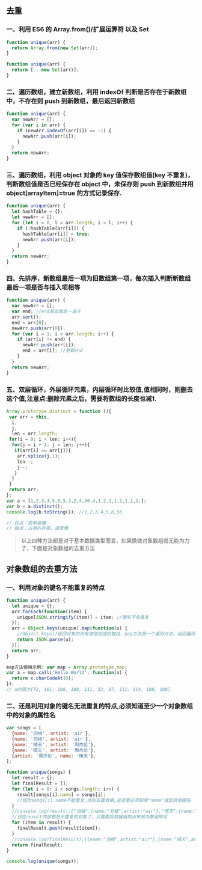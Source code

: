 ## 去重

### 一、利用 ES6 的 Array.from()/扩展运算符 以及 Set

```js
function unique(arr) {
  return Array.from(new Set(arr));
}

function unique(arr) {
  return [...new Set(arr)];
}
```

### 二、遍历数组，建立新数组，利用 indexOf 判断是否存在于新数组中，不存在则 push 到新数组，最后返回新数组

```js
function unique(arr) {
  var newArr = [];
  for (var i in arr) {
    if (newArr.indexOf(arr[i]) == -1) {
      newArr.push(arr[i]);
    }
  }
  return newArr;
}
```

### 三、遍历数组，利用 object 对象的 key 值保存数组值(key 不重复)，判断数组值是否已经保存在 object 中，未保存则 push 到新数组并用 object[arrayItem]=true 的方式记录保存.

```js
function unique(arr) {
  let hashTable = {};
  let newArr = [];
  for (let i = 0, l = arr.length; i < l; i++) {
    if (!hashTable[arr[i]]) {
      hashTable[arr[i]] = true;
      newArr.push(arr[i]);
    }
  }
  return newArr;
}
```

### 四、先排序，新数组最后一项为旧数组第一项，每次插入判断新数组最后一项是否与插入项相等

```js
function unique(arr) {
  var newArr = [];
  var end; //end其实就是一道卡
  arr.sort();
  end = arr[0];
  newArr.push(arr[0]);
  for (var i = 1; i < arr.length; i++) {
    if (arr[i] != end) {
      newArr.push(arr[i]);
      end = arr[i]; //更新end
    }
  }
  return newArr;
}
```

### 五、双层循环，外层循环元素，内层循环时比较值,值相同时，则删去这个值,注意点:删除元素之后，需要将数组的长度也减1.
```js
Array.prototype.distinct = function (){
 var arr = this,
  i,
  j,
  len = arr.length;
 for(i = 0; i < len; i++){
  for(j = i + 1; j < len; j++){
   if(arr[i] == arr[j]){
    arr.splice(j,1);
    len--;
    j--;
   }
  }
 }
 return arr;
};
var a = [1,2,3,4,5,6,5,3,2,4,56,4,1,2,1,1,1,1,1,1,];
var b = a.distinct();
console.log(b.toString()); //1,2,3,4,5,6,56

// 优点：简单易懂
// 缺点：占用内存高，速度慢
```

> 以上四种方法都是对于基本数据类型而言，如果换做对象数组就无能为力了，下面是对象数组的去重方法

## 对象数组的去重方法

### 一、利用对象的键名不能重复的特点

```js
function unique(arr) {
  let unique = {};
  arr.forEach(function(item) {
    unique[JSON.stringify(item)] = item; //键名不会重复
  });
  arr = Object.keys(unique).map(function(u) {
    //Object.keys()返回对象的所有键值组成的数组，map方法是一个遍历方法，返回遍历结果组成的数组.将unique对象的键名还原成对象数组
    return JSON.parse(u);
  });
  return arr;
}

map方法使用示例: var map = Array.prototype.map;
var a = map.call('Hello World', function(x) {
  return x.charCodeAt(0);
});
// a的值为[72, 101, 108, 108, 111, 32, 87, 111, 114, 108, 100]
```

### 二、还是利用对象的键名无法重复的特点,必须知道至少一个对象数组中的对象的属性名

```js
var songs = [
  {name: '羽根', artist: 'air'},
  {name: '羽根', artist: 'air'},
  {name: '晴天', artist: '周杰伦'},
  {name: '晴天', artist: '周杰伦'},
  {artist: '周杰伦', name: '晴天'},
];

function unique(songs) {
  let result = {};
  let finalResult = [];
  for (let i = 0; i < songs.length; i++) {
    result[songs[i].name] = songs[i];
    //因为songs[i].name不能重复,达到去重效果,且这里必须知晓"name"或是其他键名
  }
  //console.log(result);{"羽根":{name:"羽根",artist:"air"},"晴天":{name:"晴天",artist:"周杰伦"}}
  //现在result内部都是不重复的对象了，只需要将其键值取出来转为数组即可
  for (item in result) {
    finalResult.push(result[item]);
  }
  //console.log(finalResult);[{name:"羽根",artist:"air"},{name:"晴天",artist:"周杰伦"}]
  return finalResult;
}

console.log(unique(songs));
```
